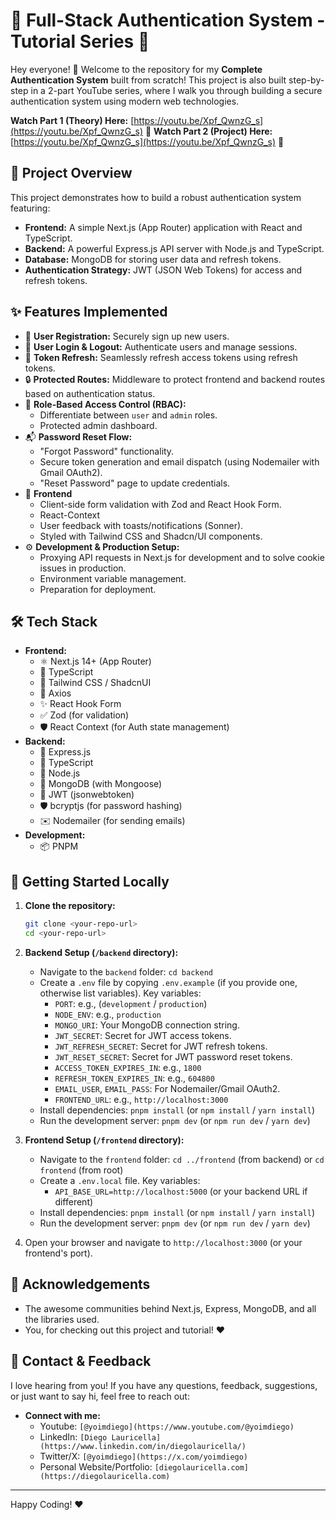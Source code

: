 # 🔐 Full-Stack Authentication System - Tutorial Series 🚀

Hey everyone! 👋 
Welcome to the repository for my **Complete Authentication System** built from scratch! This project is also built step-by-step in a 2-part YouTube series, where I walk you through building a secure authentication system using modern web technologies.

**Watch Part 1 (Theory) Here:** [https://youtu.be/Xpf_QwnzG_s](https://youtu.be/Xpf_QwnzG_s) 🍿
**Watch Part 2 (Project) Here:** [https://youtu.be/Xpf_QwnzG_s](https://youtu.be/Xpf_QwnzG_s) 🍿

## 🌟 Project Overview

This project demonstrates how to build a robust authentication system featuring:

*   **Frontend:** A simple Next.js (App Router) application with React and TypeScript.
*   **Backend:** A powerful Express.js API server with Node.js and TypeScript.
*   **Database:** MongoDB for storing user data and refresh tokens.
*   **Authentication Strategy:** JWT (JSON Web Tokens) for access and refresh tokens.

## ✨ Features Implemented

*   👤 **User Registration:** Securely sign up new users.
*   🔑 **User Login & Logout:** Authenticate users and manage sessions.
*   🔄 **Token Refresh:** Seamlessly refresh access tokens using refresh tokens.
*   🔒 **Protected Routes:** Middleware to protect frontend and backend routes based on authentication status.
*   👑 **Role-Based Access Control (RBAC):**
    *   Differentiate between `user` and `admin` roles.
    *   Protected admin dashboard.
*   📬 **Password Reset Flow:**
    *   "Forgot Password" functionality.
    *   Secure token generation and email dispatch (using Nodemailer with Gmail OAuth2).
    *   "Reset Password" page to update credentials.
*   🎨 **Frontend**
    *   Client-side form validation with Zod and React Hook Form.
    *   React-Context
    *   User feedback with toasts/notifications (Sonner).
    *   Styled with Tailwind CSS and Shadcn/UI components.
*   ⚙️ **Development & Production Setup:**
    *   Proxying API requests in Next.js for development and to solve cookie issues in production.
    *   Environment variable management.
    *   Preparation for deployment.

## 🛠️ Tech Stack

*   **Frontend:**
    *   ⚛️ Next.js 14+ (App Router)
    *   📘 TypeScript
    *   🎨 Tailwind CSS / ShadcnUI
    *   🧩 Axios
    *   ✨ React Hook Form
    *   ✅ Zod (for validation)
    *   🛡️ React Context (for Auth state management)
*   **Backend:**
    *   💨 Express.js
    *   📘 TypeScript
    *   💚 Node.js
    *   💾 MongoDB (with Mongoose)
    *   🔑 JWT (jsonwebtoken)
    *   🛡️ bcryptjs (for password hashing)
    *   ✉️ Nodemailer (for sending emails)
*   **Development:**
    *   📦 PNPM 

## 🚀 Getting Started Locally

1.  **Clone the repository:**
    ```bash
    git clone <your-repo-url>
    cd <your-repo-url>
    ```

2.  **Backend Setup (`/backend` directory):**
    *   Navigate to the `backend` folder: `cd backend`
    *   Create a `.env` file by copying `.env.example` (if you provide one, otherwise list variables). Key variables:
        *   `PORT`: e.g., (`development` / `production`)
        *   `NODE_ENV`: e.g., `production`
        *   `MONGO_URI`: Your MongoDB connection string.
        *   `JWT_SECRET`: Secret for JWT access tokens.
        *   `JWT_REFRESH_SECRET`: Secret for JWT refresh tokens.
        *   `JWT_RESET_SECRET`: Secret for JWT password reset tokens.
        *   `ACCESS_TOKEN_EXPIRES_IN`: e.g., `1800`
        *   `REFRESH_TOKEN_EXPIRES_IN`: e.g., `604800`
        *   `EMAIL_USER`, `EMAIL_PASS`: For Nodemailer/Gmail OAuth2.
        *   `FRONTEND_URL`: e.g., `http://localhost:3000`
    *   Install dependencies: `pnpm install` (or `npm install` / `yarn install`)
    *   Run the development server: `pnpm dev` (or `npm run dev` / `yarn dev`)

3.  **Frontend Setup (`/frontend` directory):**
    *   Navigate to the `frontend` folder: `cd ../frontend` (from backend) or `cd frontend` (from root)
    *   Create a `.env.local` file. Key variables:
        *   `API_BASE_URL=http://localhost:5000` (or your backend URL if different)
    *   Install dependencies: `pnpm install` (or `npm install` / `yarn install`)
    *   Run the development server: `pnpm dev` (or `npm run dev` / `yarn dev`)

4.  Open your browser and navigate to `http://localhost:3000` (or your frontend's port).

## 🙏 Acknowledgements

*   The awesome communities behind Next.js, Express, MongoDB, and all the libraries used.
*   You, for checking out this project and tutorial! ❤️

## 💬 Contact & Feedback

I love hearing from you! If you have any questions, feedback, suggestions, or just want to say hi, feel free to reach out:

*   **Connect with me:** 
    *   Youtube: `[@yoimdiego](https://www.youtube.com/@yoimdiego)`
    *   LinkedIn: `[Diego Lauricella](https://www.linkedin.com/in/diegolauricella/)`
    *   Twitter/X: `[@yoimdiego](https://x.com/yoimdiego)`
    *   Personal Website/Portfolio: `[diegolauricella.com](https://diegolauricella.com)`

---

Happy Coding! ❤️
